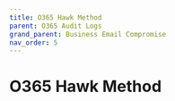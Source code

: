 ```yaml
---
title: O365 Hawk Method
parent: O365 Audit Logs
grand_parent: Business Email Compromise
nav_order: 5
---
```


# O365 Hawk Method

